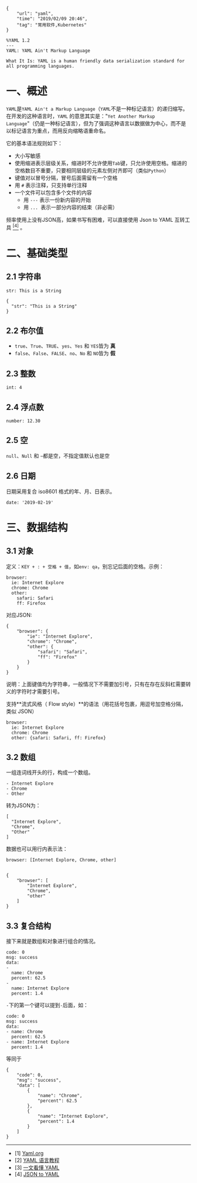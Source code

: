 ```
{
    "url": "yaml",
    "time": "2019/02/09 20:46",
    "tag": "常用软件,Kubernetes"
}
```



```
%YAML 1.2
---
YAML: YAML Ain't Markup Language

What It Is: YAML is a human friendly data serialization standard for all programming languages.
```

# 一、概述

`YAML`是`YAML Ain't a Markup Language`（`YAML`不是一种标记语言）的递归缩写。在开发的这种语言时，`YAML` 的意思其实是："`Yet Another Markup Language`"（仍是一种标记语言），但为了强调这种语言以数据做为中心，而不是以标记语言为重点，而用反向缩略语重命名。

它的基本语法规则如下：

- 大小写敏感
- 使用缩进表示层级关系，缩进时不允许使用`Tab`键，只允许使用空格。缩进的空格数目不重要，只要相同层级的元素左侧对齐即可（类似`Python`）
- 键值对以冒号分隔，冒号后面需留有一个空格
- 用 `#` 表示注释，只支持单行注释
- 一个文件可以包含多个文件的内容
  - 用 `---` 表示一份新内容的开始
  - 用 `... `表示一部分内容的结束（非必需）

频率使用上没有JSON高，如果书写有困难，可以直接使用 Json to YAML 互转工具 [<sup>[4]</sup>](#refer) 。

# 二、基础类型

## 2.1 字符串

```
str: This is a String

{
  "str": "This is a String"
}
```

## 2.2 布尔值

- `true`、`True`、`TRUE`、`yes`、`Yes` 和 `YES`皆为  **真**
- `false`、`False`、`FALSE`、`no`、`No` 和 `NO`皆为  **假**

## 2.3 整数

```
int: 4
```

## 2.4 浮点数

```
number: 12.30
```

## 2.5 空

`null`、`Null` 和 `~`都是空，不指定值默认也是空

## 2.6 日期

日期采用复合 iso8601 格式的年、月、日表示。

```
date: '2019-02-19'
```

# 三、数据结构

## 3.1 对象

定义：`KEY + : + 空格 + 值`，如`env: qa`，别忘记后面的空格。示例：

```
browser:
  ie: Internet Explore
  chrome: Chrome
  other:
    safari: Safari
    ff: Firefox
```

对应JSON:

```
{
    "browser": {
        "ie": "Internet Explore",
        "chrome": "Chrome",
        "other": {
            "safari": "Safari",
            "ff": "Firefox"
        }
    }
}
```

说明：上面键值均为字符串，一般情况下不需要加引号，只有在存在反斜杠需要转义的字符时才需要引号。

支持**流式风格（ Flow style）**的语法（用花括号包裹，用逗号加空格分隔，类似 JSON）

```
browser:
  ie: Internet Explore
  chrome: Chrome
  other: {safari: Safari, ff: Firefox}
```

## 3.2 数组

一组连词线开头的行，构成一个数组。

```
- Internet Explore
- Chrome
- Other
```

转为JSON为：

```
[
  "Internet Explore",
  "Chrome",
  "Other"
]
```

数据也可以用行内表示法：

```
browser: [Internet Explore, Chrome, other]


{
    "browser": [
        "Internet Explore",
        "Chrome",
        "other"
    ]
}
```

## 3.3 复合结构

接下来就是数组和对象进行组合的情况。

```
code: 0
msg: success
data:
- 
  name: Chrome
  percent: 62.5
-
  name: Internet Explore
  percent: 1.4
```

`-`下的第一个键可以提到`-`后面，如：

```
code: 0
msg: success
data:
- name: Chrome
  percent: 62.5
- name: Internet Explore
  percent: 1.4
```

等同于

```
{
    "code": 0,
    "msg": "success",
    "data": [
        {
            "name": "Chrome",
            "percent": 62.5
        },
        {
            "name": "Internet Explore",
            "percent": 1.4
        }
    ]
}
```



---

<div id="refer"></div>

- [1] [Yaml.org](https://yaml.org/)
- [2] [YAML 语言教程](http://www.ruanyifeng.com/blog/2016/07/yaml.html)
- [3] [一文看懂 YAML](https://chenpipi.cn/post/yaml-all-in-one/)
- [4] [JSON to YAML](https://www.json2yaml.com/)

